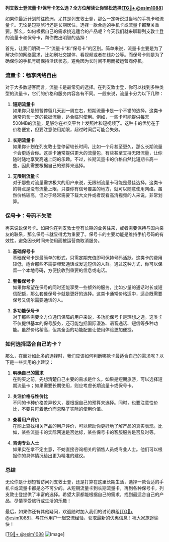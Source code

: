 **列支敦士登流量卡/保号卡怎么选？全方位解读让你轻松选择[[TG💪+ @esim1088](https://t.me/s/esim1088)]**

如果你最近计划前往欧洲，尤其是列支敦士登，那么一定听说过当地的手机卡和流量卡。无论是短期旅行还是长期居住，选择一款合适的手机卡或流量卡都至关重要。那么，如何根据自己的需求挑选适合的产品呢？今天我们就来聊聊列支敦士登的流量卡和保号卡，帮你做出明智的选择！

首先，让我们明确一下“流量卡”和“保号卡”的区别。简单来说，流量卡主要是为了解决你的网络需求，比如刷社交媒体、看视频或者在线办公等。而保号卡则是为了确保你的手机号码保持活跃状态，避免因为长时间不用而被运营商停机。

### **流量卡：畅享网络自由**

对于大多数游客而言，流量卡是最常见的选择。在列支敦士登，你可以找到多种类型的流量卡，它们的价格和服务内容各有不同。一般来说，流量卡分为以下几种：

1. **短期流量卡**  
   如果你只是短暂停留几天到一周左右，短期流量卡是一个不错的选择。这类卡通常包含一定的数据流量，适合临时使用。例如，一些卡可能提供每天500MB的流量，足够你在社交平台上发照片和短视频了。这种卡的优势在于价格便宜，但要注意使用期限，超过时间后可能会失效。

2. **长期流量卡**  
   如果你计划在列支敦士登停留较长时间，比如一个月甚至更久，那么长期流量卡会更适合你。这类卡通常提供更大的流量包，有些甚至支持无限流量，让你随时随地享受高速上网的乐趣。不过，长期流量卡的价格自然比短期卡高一些，因此需要根据自己的预算来选择。

3. **无限制流量卡**  
   对于那些对流量需求极大的用户来说，无限制流量卡可能是最佳选择。这类卡的特点是没有流量上限，只要你有信号覆盖的地方，就可以随意使用网络。虽然价格较高，但对于经常需要下载大文件或者观看高清视频的人来说，非常划算。

### **保号卡：号码不失联**

再来说说保号卡。如果你在列支敦士登有长期的业务往来，或者需要保持与国内亲友的联系，那么保号卡就显得尤为重要了。保号卡的主要功能是维持手机号码的有效性，避免因长时间未使用而被运营商取消服务。

1. **基础保号卡**  
   基础保号卡是最简单的形式，只需定期充值即可保持号码活跃。这类卡的费用较低，适合那些不需要频繁通话或发送短信的人群。通过这种方式，你可以保留一个本地号码，方便接收到重要的信息或电话。

2. **套餐保号卡**  
   如果你希望在保号的同时还能享受一些额外的服务，比如少量的通话时长或短信配额，那么套餐保号卡就是更好的选择。这类卡通常价格适中，适合既需要保号又偶尔需要通话的人。

3. **多功能保号卡**  
   对于那些需要全方位通讯保障的用户来说，多功能保号卡是理想之选。这类卡不仅提供基本的保号服务，还可能包括国际漫游、语音通话、短信等多种功能。虽然价格稍高，但其全面的功能配置让使用体验更加便捷。

### **如何选择适合自己的卡？**

那么，在面对如此多的选择时，我们应该如何判断哪款卡最适合自己的需求呢？以下是一些实用的小建议：

1. **明确自己的需求**  
   在购买之前，先想清楚自己主要的需求是什么。如果是短期旅游，可以选择短期流量卡；如果需要长期使用，则应考虑长期流量卡或保号卡。

2. **关注价格与性价比**  
   不同的卡种价格差异较大，要根据自己的预算来选择。同时，也要注意性价比，不要只盯着低价而忽略了实际的使用价值。

3. **查看用户评价**  
   在网上查找相关产品的用户评价，可以帮助你更好地了解产品的真实表现。比如，某些流量卡的实际网速是否达标，某些保号卡的客服服务是否及时等。

4. **咨询专业人士**  
   如果实在拿不定主意，不妨直接咨询相关的销售人员或专业人士。他们可以根据你的具体情况给出更为精准的建议。

### **总结**

无论你是计划短暂访问列支敦士登，还是打算在这里长期生活，选择一款合适的手机卡或流量卡都是必不可少的。从短期流量卡到长期流量卡，再到各种保号卡，列支敦士登提供了丰富的选择。希望大家都能根据自己的需求，找到最适合自己的产品，尽情享受旅行或生活的乐趣！

最后，如果你还有其他疑问，欢迎随时加入我们的讨论群组[[TG💪+ @esim1088](https://t.me/s/esim1088)]，与其他用户一起交流经验，获取最新的优惠信息！祝大家旅途愉快！

[[TG💪+ @esim1088](https://t.me/s/esim1088) ![Image](https://i.postimg.cc/4NQfJmqS/Snipaste-2025-05-13-00-14-12.png)]